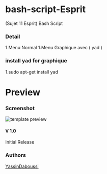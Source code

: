 # bash-script-Esprit
(Sujet 11 Esprit) Bash Script 

### Detail
1.Menu Normal
1.Menu Graphique avec ( yad )
### install yad for graphique
1.sudo apt-get install yad

# Preview
### Screenshot

![template preview](https://i.imgur.com/C90p0kT.png)


#### V 1.0
Initial Release
### Authors
[YassinDaboussi](https://facebook.com/yassdaboussi)

